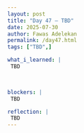 ```yaml
---
layout: post
title: "Day 47 – TBD"
date: 2025-07-30
author: Fawas Adelekan
permalink: /day47.html
tags: ["TBD",]

what_i_learned: |
 TBD

 

blockers: |
 TBD

reflection: |
 TBD
---
```


